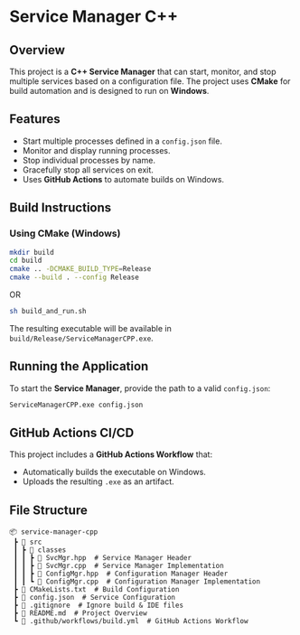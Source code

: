 # Service Manager C++

## Overview
This project is a **C++ Service Manager** that can start, monitor, and stop multiple services based on a configuration file. The project uses **CMake** for build automation and is designed to run on **Windows**.

## Features
- Start multiple processes defined in a `config.json` file.
- Monitor and display running processes.
- Stop individual processes by name.
- Gracefully stop all services on exit.
- Uses **GitHub Actions** to automate builds on Windows.

## Build Instructions
### **Using CMake (Windows)**
```sh
mkdir build
cd build
cmake .. -DCMAKE_BUILD_TYPE=Release
cmake --build . --config Release
```

OR

```sh
sh build_and_run.sh
```

The resulting executable will be available in `build/Release/ServiceManagerCPP.exe`.

## Running the Application
To start the **Service Manager**, provide the path to a valid `config.json`:
```sh
ServiceManagerCPP.exe config.json
```

## GitHub Actions CI/CD
This project includes a **GitHub Actions Workflow** that:
- Automatically builds the executable on Windows.
- Uploads the resulting `.exe` as an artifact.

## File Structure
```
📦 service-manager-cpp
 ┣ 📂 src
 ┃ ┣ 📂 classes
 ┃ ┃ ┣ 📜 SvcMgr.hpp  # Service Manager Header
 ┃ ┃ ┣ 📜 SvcMgr.cpp  # Service Manager Implementation
 ┃ ┃ ┣ 📜 ConfigMgr.hpp  # Configuration Manager Header
 ┃ ┃ ┗ 📜 ConfigMgr.cpp  # Configuration Manager Implementation
 ┣ 📜 CMakeLists.txt  # Build Configuration
 ┣ 📜 config.json  # Service Configuration
 ┣ 📜 .gitignore  # Ignore build & IDE files
 ┣ 📜 README.md  # Project Overview
 ┗ 📜 .github/workflows/build.yml  # GitHub Actions Workflow
```

